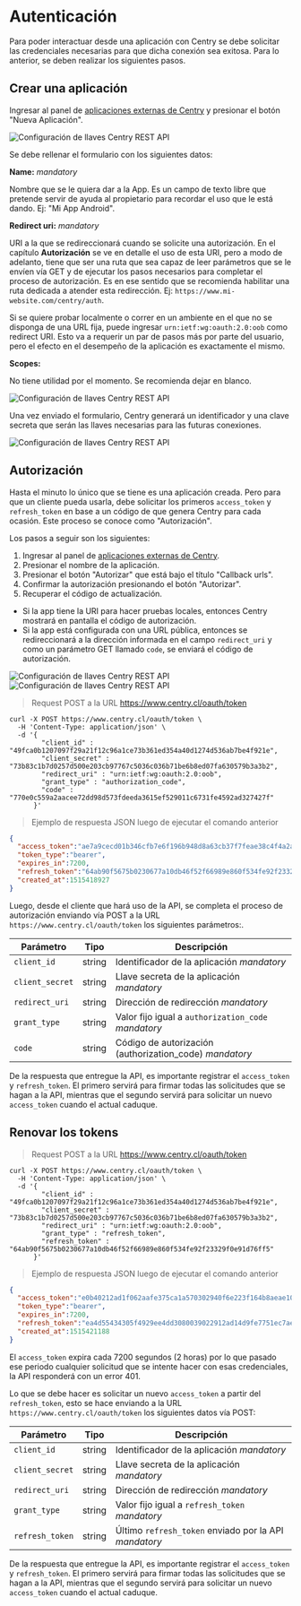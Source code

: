 # Autenticación

Para poder interactuar desde una aplicación con Centry se debe solicitar las credenciales necesarias para que
dicha conexión sea exitosa. Para lo anterior, se deben realizar los siguientes pasos.

## Crear una aplicación

Ingresar al panel de [aplicaciones externas de Centry](https://www.centry.cl/oauth/applications) y presionar
el botón "Nueva Aplicación".

![Configuración de llaves Centry REST API](images/appCentry1.png)

Se debe rellenar el formulario con los siguientes datos:

**Name:** <i class="label label-info">mandatory</i>

Nombre que se le quiera dar a la App. Es un campo de texto libre que pretende servir de ayuda al propietario
para recordar el uso que le está dando. Ej: "Mi App Android".

**Redirect uri:** <i class="label label-info">mandatory</i>

URI a la que se redireccionará cuando se solicite una autorización. En el capítulo **Autorización** se ve
en detalle el uso de esta URI, pero a modo de adelanto, tiene que ser una ruta que sea capaz de leer parámetros
que se le envíen vía GET y de ejecutar los pasos necesarios para completar el proceso de autorización. Es en ese
sentido que se recomienda habilitar una ruta dedicada a atender esta redirección.
Ej: `https://www.mi-website.com/centry/auth`.

Si se quiere probar localmente o correr en un ambiente en el que no se disponga de una URL fija, puede ingresar
`urn:ietf:wg:oauth:2.0:oob` como redirect URI. Esto va a requerir un par de pasos más por parte del usuario,
pero el efecto en el desempeño de la aplicación es exactamente el mismo.

**Scopes:**

No tiene utilidad por el momento. Se recomienda dejar en blanco.

![Configuración de llaves Centry REST API](images/appCentry2.png)

Una vez enviado el formulario, Centry generará un identificador y una clave secreta que serán las llaves
necesarias para las futuras conexiones.

![Configuración de llaves Centry REST API](images/appCentry3.png)

## Autorización

Hasta el minuto lo único que se tiene es una aplicación creada. Pero para que un cliente pueda usarla,
debe solicitar los primeros `access_token` y `refresh_token` en base a un código de que genera Centry
para cada ocasión. Este proceso se conoce como "Autorización".

Los pasos a seguir son los siguientes:

1. Ingresar al panel de [aplicaciones externas de Centry](https://www.centry.cl/oauth/applications).
2. Presionar el nombre de la aplicación.
3. Presionar el botón "Autorizar" que está bajo el título "Callback urls".
4. Confirmar la autorización presionando el botón "Autorizar".
5. Recuperar el código de actualización.
  * Si la app tiene la URI para hacer pruebas locales, entonces Centry mostrará en pantalla el código
    de autorización.
  * Si la app está configurada con una URL pública, entonces se redireccionará a la dirección informada
    en el campo `redirect_uri` y como un parámetro GET llamado `code`, se enviará el código de autorización.

![Configuración de llaves Centry REST API](images/appCentry4_2-4.png)
![Configuración de llaves Centry REST API](images/appCentry4_5.png)

> Request POST a la URL https://www.centry.cl/oauth/token

```shell
curl -X POST https://www.centry.cl/oauth/token \
  -H 'Content-Type: application/json' \
  -d '{
        "client_id" : "49fca0b1207097f29a21f12c96a1ce73b361ed354a40d1274d536ab7be4f921e",
        "client_secret" : "73b83c1b7d0257d500e203cb97767c5036c036b71be6b8ed07fa630579b3a3b2",
        "redirect_uri" : "urn:ietf:wg:oauth:2.0:oob",
        "grant_type" : "authorization_code",
        "code" : "770e0c559a2aacee72dd98d573fdeeda3615ef529011c6731fe4592ad327427f"
      }'
```

> Ejemplo de respuesta JSON luego de ejecutar el comando anterior

```json
{
  "access_token":"ae7a9cecd01b346cfb7e6f196b948d8a63cb37f7feae38c4f4a2a31eca27c985",
  "token_type":"bearer",
  "expires_in":7200,
  "refresh_token":"64ab90f5675b0230677a10db46f52f66989e860f534fe92f23329f0e91d76ff5",
  "created_at":1515418927
}
```

Luego, desde el cliente que hará uso de la API, se completa el proceso de autorización enviando vía
POST a la URL `https://www.centry.cl/oauth/token` los siguientes parámetros:.

|   Parámetro    |  Tipo  | Descripción                                                                           |
|----------------|--------|---------------------------------------------------------------------------------------|
| `client_id`    | string | Identificador de la aplicación <i class="label label-info">mandatory</i>              |
| `client_secret`| string | Llave secreta de la aplicación <i class="label label-info">mandatory</i>              |
| `redirect_uri` | string | Dirección de redirección <i class="label label-info">mandatory</i>                    |
| `grant_type`   | string | Valor fijo igual a `authorization_code` <i class="label label-info">mandatory</i>     |
| `code`         | string | Código de autorización (authorization_code) <i class="label label-info">mandatory</i> |

De la respuesta que entregue la API, es importante registrar el `access_token` y `refresh_token`. El primero servirá
para firmar todas las solicitudes que se hagan a la API, mientras que el segundo servirá para solicitar un nuevo
`access_token` cuando el actual caduque.

## Renovar los tokens

>  Request POST a la URL https://www.centry.cl/oauth/token

```shell
curl -X POST https://www.centry.cl/oauth/token \
  -H 'Content-Type: application/json' \
  -d '{
        "client_id" : "49fca0b1207097f29a21f12c96a1ce73b361ed354a40d1274d536ab7be4f921e",
        "client_secret" : "73b83c1b7d0257d500e203cb97767c5036c036b71be6b8ed07fa630579b3a3b2",
        "redirect_uri" : "urn:ietf:wg:oauth:2.0:oob",
        "grant_type" : "refresh_token",
        "refresh_token" : "64ab90f5675b0230677a10db46f52f66989e860f534fe92f23329f0e91d76ff5"
      }'
```

> Ejemplo de respuesta JSON luego de ejecutar el comando anterior

```json
{
  "access_token":"e0b40212ad1f062aafe375ca1a570302940f6e223f164b8aeae108669411c3ef",
  "token_type":"bearer",
  "expires_in":7200,
  "refresh_token":"ea4d55434305f4929ee4dd3080039022912ad14d9fe7751ec7aea233aaca6277",
  "created_at":1515421188
}
```
El `access_token` expira cada 7200 segundos (2 horas) por lo que pasado ese periodo cualquier solicitud que se intente
hacer con esas credenciales, la API responderá con un error 401.

Lo que se debe hacer es solicitar un nuevo `access_token` a partir del `refresh_token`, esto se hace enviando a la URL
`https://www.centry.cl/oauth/token` los siguientes datos vía POST:

|   Parámetro    |  Tipo  | Descripción                                                                         |
|----------------|--------|-------------------------------------------------------------------------------------|
| `client_id`    | string | Identificador de la aplicación <i class="label label-info">mandatory</i>            |
| `client_secret`| string | Llave secreta de la aplicación <i class="label label-info">mandatory</i>            |
| `redirect_uri` | string | Dirección de redirección <i class="label label-info">mandatory</i>                  |
| `grant_type`   | string | Valor fijo igual a `refresh_token` <i class="label label-info">mandatory</i>        |
| `refresh_token`| string | Último `refresh_token` enviado por la API <i class="label label-info">mandatory</i> |

De la respuesta que entregue la API, es importante registrar el `access_token` y `refresh_token`. El primero servirá
para firmar todas las solicitudes que se hagan a la API, mientras que el segundo servirá para solicitar un nuevo
`access_token` cuando el actual caduque.
